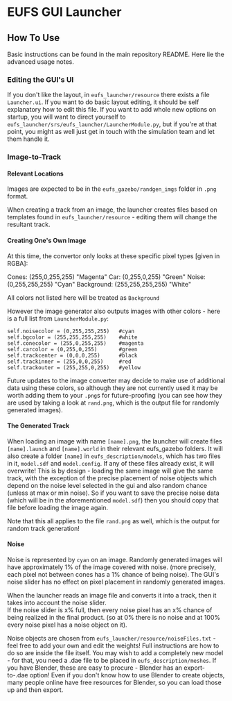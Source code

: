 # EUFS GUI Launcher

## How To Use

Basic instructions can be found in the main repository README.  Here lie the advanced usage notes.

### Editing the GUI's UI

If you don't like the layout, in `eufs_launcher/resource` there exists a file `Launcher.ui`.
If you want to do basic layout editing, it should be self explanatory how to edit this file.
If you want to add whole new options on startup, you will want to direct yourself to `eufs_launcher/srs/eufs_launcher/LauncherModule.py`,
but if you're at that point, you might as well just get in touch with the simulation team and let them handle it.

### Image-to-Track

#### Relevant Locations

Images are expected to be in the `eufs_gazebo/randgen_imgs` folder in `.png` format.

When creating a track from an image, the launcher creates files based on templates found in `eufs_launcher/resource` - 
editing them will change the resultant track.

#### Creating One's Own Image

At this time, the convertor only looks at these specific pixel types [given in RGBA]:

Cones: (255,0,255,255) "Magenta"
Car: (0,255,0,255) "Green"
Noise: (0,255,255,255) "Cyan"
Background: (255,255,255,255) "White"

All colors not listed here will be treated as `Background`

However the image generator also outputs images with other colors - here is a full list from `LauncherModule.py`:

```
self.noisecolor = (0,255,255,255)	#cyan
self.bgcolor = (255,255,255,255)	#white
self.conecolor = (255,0,255,255)	#magenta
self.carcolor = (0,255,0,255)		#green
self.trackcenter = (0,0,0,255)		#black
self.trackinner = (255,0,0,255)		#red
self.trackouter = (255,255,0,255)	#yellow
```

Future updates to the image converter may decide to make use of additional data using these colors, 
so although they are not currently used it may be worth adding them to your `.png`s for future-proofing 
(you can see how they are used by taking a look at `rand.png`, which is the output file for randomly generated images).

#### The Generated Track

When loading an image with name `[name].png`, the launcher will create files `[name].launch` and `[name].world` in their relevant eufs_gazebo folders.
It will also create a folder `[name]` in `eufs_description/models`, which has two files in it, `model.sdf` and `model.config`.
If any of these files already exist, it will overwrite!  This is by design - loading the same image will give the same track, with the exception
of the precise placement of noise objects which depend on the noise level selected in the gui and also random chance (unless at max or min noise).
So if you want to save the precise noise data (which will be in the aforementioned `model.sdf`) then you should copy that file before loading the image again.

Note that this all applies to the file `rand.png` as well, which is the output for random track generation!

#### Noise

Noise is represented by `cyan` on an image.  Randomly generated images will have approximately 1% of the image covered with noise. 
(more precisely, each pixel not between cones has a 1% chance of being noise).  The GUI's noise slider has no effect on pixel placement
in randomly generated images.

When the launcher reads an image file and converts it into a track, then it takes into account the noise slider.  
If the noise slider is x% full, then every noise pixel has an x% chance of being realized in the final product.
(so at 0% there is no noise and at 100% every noise pixel has a noise object on it).

Noise objects are chosen from `eufs_launcher/resource/noiseFiles.txt` - feel free to add your own and edit the weights!
Full instructions are how to do so are inside the file itself.
You may wish to add a completely new model - for that, you need a .dae file to be placed in `eufs_description/meshes`.  If you have Blender,
these are easy to procure - Blender has an export-to-.dae option!  Even if you don't know how to use Blender to create objects, many people
online have free resources for Blender, so you can load those up and then export.